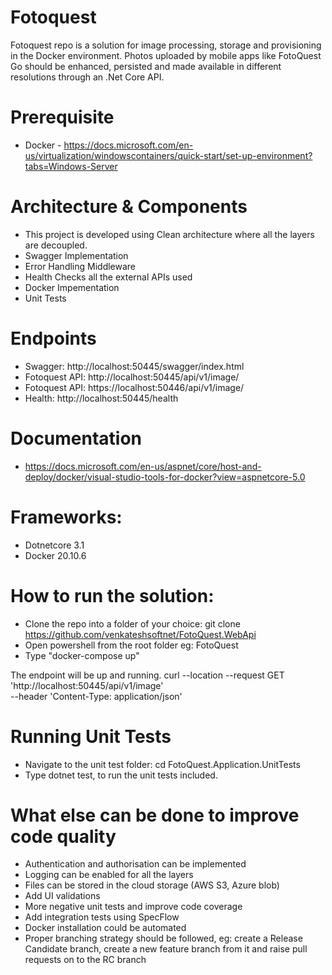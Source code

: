 # Fotoquest
Fotoquest repo is a solution for image processing, storage and provisioning in the Docker environment. Photos uploaded by mobile apps like FotoQuest Go should be enhanced, persisted and made available in different resolutions through an .Net Core API.

# Prerequisite
- Docker - https://docs.microsoft.com/en-us/virtualization/windowscontainers/quick-start/set-up-environment?tabs=Windows-Server

# Architecture & Components
- This project is developed using Clean architecture where all the layers are decoupled.
- Swagger Implementation
- Error Handling Middleware
- Health Checks all the external APIs used
- Docker Impementation
- Unit Tests

# Endpoints
- Swagger: http://localhost:50445/swagger/index.html
- Fotoquest API: http://localhost:50445/api/v1/image/
- Fotoquest API: https://localhost:50446/api/v1/image/
- Health: http://localhost:50445/health

# Documentation
- https://docs.microsoft.com/en-us/aspnet/core/host-and-deploy/docker/visual-studio-tools-for-docker?view=aspnetcore-5.0

# Frameworks:
- Dotnetcore 3.1
- Docker 20.10.6


# How to run the solution:
- Clone the repo into a folder of your choice: git clone https://github.com/venkateshsoftnet/FotoQuest.WebApi
- Open powershell from the root folder eg: FotoQuest
- Type "docker-compose up"

The endpoint will be up and running. 
curl --location --request GET 'http://localhost:50445/api/v1/image' \
--header 'Content-Type: application/json'

# Running Unit Tests 
- Navigate to the unit test folder: cd FotoQuest.Application.UnitTests
- Type dotnet test, to run the unit tests included.

# What else can be done to improve code quality
- Authentication and authorisation can be implemented
- Logging can be enabled for all the layers
- Files can be stored in the cloud storage (AWS S3, Azure blob)
- Add UI validations
- More negative unit tests and improve code coverage 
- Add integration tests using SpecFlow
- Docker installation could be automated
- Proper branching strategy should be followed, eg: create a Release Candidate branch, create a new feature branch from it and raise pull requests on to the RC branch
